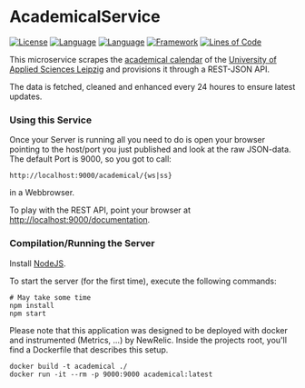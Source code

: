 # AcademicalService

[![License](https://img.shields.io/badge/License-GPLv3-green.svg)](https://github.com/HTWK-App/AcademicalService/blob/master/LICENSE)
[![Language](https://img.shields.io/badge/Language-Javascript%20ECMA2015-lightgrey.svg)](https://developer.mozilla.org/en-US/docs/Web/JavaScript)
[![Language](https://img.shields.io/badge/Framework-NodeJS%205.5.0-blue.svg)](https://nodejs.org/)
[![Framework](https://img.shields.io/badge/Webserver-Hapi%2013.0.0-blue.svg)](http://hapijs.com/)
[![Lines of Code](https://img.shields.io/badge/loc-290-lightgrey.svg)]()

This microservice scrapes the [academical calendar](https://www.htwk-leipzig.de/de/studierende/aktuelles-kalender/akademischer-kalender/sommersemester/) of the [University of Applied Sciences Leipzig](https://www.htwk-leipzig.de/en) and provisions it through a REST-JSON API.

The data is fetched, cleaned and enhanced every 24 houres to ensure latest updates.

### Using this Service ###

Once your Server is running all you need to do is open your browser pointing to the host/port you just published and look at the raw JSON-data. The default Port is 9000, so you got to call:

``` http://localhost:9000/academical/{ws|ss} ```

in a Webbrowser.

To play with the REST API, point your browser at [http://localhost:9000/documentation](http://localhost:9000/documentation).

### Compilation/Running the Server  ###

Install [NodeJS](https://nodejs.org/).

To start the server (for the first time), execute the following commands:

```
# May take some time
npm install
npm start
```

Please note that this application was designed to be deployed with docker and instrumented (Metrics, ...) by NewRelic. Inside the projects root, you'll find a Dockerfile that describes this setup.

```
docker build -t academical ./
docker run -it --rm -p 9000:9000 academical:latest
```

